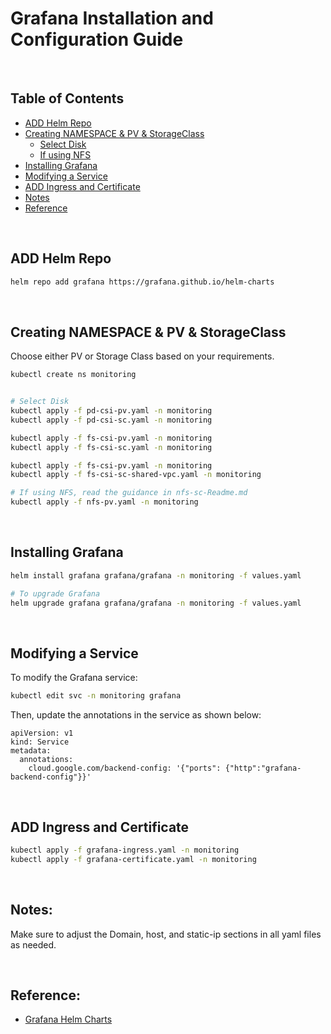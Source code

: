 # Grafana Installation and Configuration Guide

<br/>

## Table of Contents

- [ADD Helm Repo](#add-helm-repo)
- [Creating NAMESPACE & PV & StorageClass](#creating-namespace--pv--storageclass)
  - [Select Disk](#select-disk)
  - [If using NFS](#if-using-nfs)
- [Installing Grafana](#installing-grafana)
- [Modifying a Service](#modifying-a-service)
- [ADD Ingress and Certificate](#add-ingress-and-certificate)
- [Notes](#notes)
- [Reference](#reference)

<br/>

## ADD Helm Repo

```bash
helm repo add grafana https://grafana.github.io/helm-charts
```

<br/>

## Creating NAMESPACE & PV & StorageClass

Choose either PV or Storage Class based on your requirements.

```bash
kubectl create ns monitoring


# Select Disk 
kubectl apply -f pd-csi-pv.yaml -n monitoring
kubectl apply -f pd-csi-sc.yaml -n monitoring  

kubectl apply -f fs-csi-pv.yaml -n monitoring
kubectl apply -f fs-csi-sc.yaml -n monitoring

kubectl apply -f fs-csi-pv.yaml -n monitoring
kubectl apply -f fs-csi-sc-shared-vpc.yaml -n monitoring

# If using NFS, read the guidance in nfs-sc-Readme.md
kubectl apply -f nfs-pv.yaml -n monitoring
```

<br/>

## Installing Grafana

```bash
helm install grafana grafana/grafana -n monitoring -f values.yaml

# To upgrade Grafana
helm upgrade grafana grafana/grafana -n monitoring -f values.yaml
```

<br/>

## Modifying a Service

To modify the Grafana service:

```bash
kubectl edit svc -n monitoring grafana
```

Then, update the annotations in the service as shown below:

```
apiVersion: v1
kind: Service
metadata:
  annotations:
    cloud.google.com/backend-config: '{"ports": {"http":"grafana-backend-config"}}'
```

<br/>

## ADD Ingress and Certificate

```bash
kubectl apply -f grafana-ingress.yaml -n monitoring
kubectl apply -f grafana-certificate.yaml -n monitoring
```

<br/>

## Notes:

Make sure to adjust the Domain, host, and static-ip sections in all yaml files as needed.

<br/>

## Reference:

- [Grafana Helm Charts](https://github.com/grafana/helm-charts)
